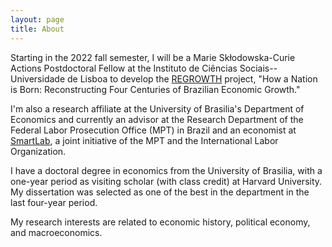 ```yaml
---
layout: page
title: About
---
```


Starting in the 2022 fall semester, I will be a Marie Skłodowska-Curie Actions Postdoctoral Fellow at the Instituto de Ciências Sociais--Universidade de Lisboa to develop the [REGROWTH](https://cordis.europa.eu/project/id/101031282) project, "How a Nation is Born: Reconstructing Four Centuries of Brazilian Economic Growth."

I'm also a research affiliate at the University of Brasilia's Department of Economics and currently an advisor at the Research Department of the Federal Labor Prosecution Office (MPT) in Brazil and an economist at [SmartLab](http://smartlabbr.org/), a joint initiative of the MPT and the International Labor Organization.

I have a doctoral degree in economics from the University of Brasilia, with a one-year period as visiting scholar (with class credit) at Harvard University. My dissertation was selected as one of the best in the department in the last four-year period.

My research interests are related to economic history, political economy, and macroeconomics.
